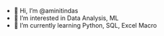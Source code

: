- 👋 Hi, I’m @aminitindas
- 👀 I’m interested in Data Analysis, ML
- 🌱 I’m currently learning Python, SQL, Excel Macro

<!---
aminitindas/aminitindas is a ✨ special ✨ repository because its `README.md` (this file) appears on your GitHub profile.
You can click the Preview link to take a look at your changes.
--->
